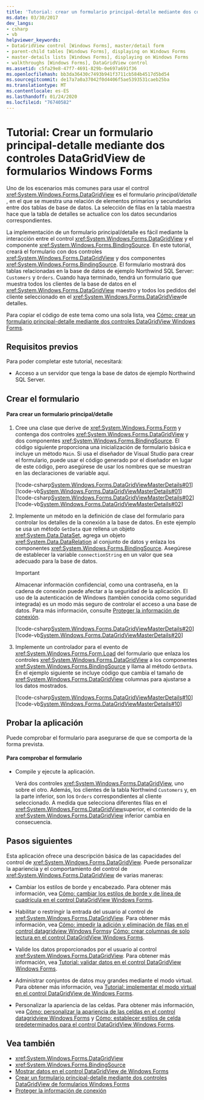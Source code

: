 ```yaml
---
title: 'Tutorial: crear un formulario principal-detalle mediante dos controles DataGridView'
ms.date: 03/30/2017
dev_langs:
- csharp
- vb
helpviewer_keywords:
- DataGridView control [Windows Forms], master/detail form
- parent-child tables [Windows Forms], displaying on Windows Forms
- master-details lists [Windows Forms], displaying on Windows Forms
- walkthroughs [Windows Forms], DataGridView control
ms.assetid: c5fa29e8-47f7-4691-829b-0e697a691f36
ms.openlocfilehash: bb3da36430c7493b941f3711cb584b4517d5bd54
ms.sourcegitcommit: de17a7a0a37042f0d4406f5ae5393531caeb25ba
ms.translationtype: MT
ms.contentlocale: es-ES
ms.lasthandoff: 01/24/2020
ms.locfileid: "76740582"
---
```

# <a name="walkthrough-creating-a-masterdetail-form-using-two-windows-forms-datagridview-controls"></a>Tutorial: Crear un formulario principal-detalle mediante dos controles DataGridView de formularios Windows Forms

Uno de los escenarios más comunes para usar el control <xref:System.Windows.Forms.DataGridView> es el formulario *principal/detalle* , en el que se muestra una relación de elementos primarios y secundarios entre dos tablas de base de datos. La selección de filas en la tabla maestra hace que la tabla de detalles se actualice con los datos secundarios correspondientes.

La implementación de un formulario principal/detalle es fácil mediante la interacción entre el control <xref:System.Windows.Forms.DataGridView> y el componente <xref:System.Windows.Forms.BindingSource>. En este tutorial, creará el formulario con dos controles <xref:System.Windows.Forms.DataGridView> y dos componentes <xref:System.Windows.Forms.BindingSource>. El formulario mostrará dos tablas relacionadas en la base de datos de ejemplo Northwind SQL Server: `Customers` y `Orders`. Cuando haya terminado, tendrá un formulario que muestra todos los clientes de la base de datos en el <xref:System.Windows.Forms.DataGridView> maestro y todos los pedidos del cliente seleccionado en el <xref:System.Windows.Forms.DataGridView>de detalles.

Para copiar el código de este tema como una sola lista, vea [Cómo: crear un formulario principal-detalle mediante dos controles DataGridView Windows Forms](create-a-master-detail-form-using-two-datagridviews.md).

## <a name="prerequisites"></a>Requisitos previos

Para poder completar este tutorial, necesitará:

- Acceso a un servidor que tenga la base de datos de ejemplo Northwind SQL Server.

## <a name="creating-the-form"></a>Crear el formulario

#### <a name="to-create-a-masterdetail-form"></a>Para crear un formulario principal/detalle

1. Cree una clase que derive de <xref:System.Windows.Forms.Form> y contenga dos controles <xref:System.Windows.Forms.DataGridView> y dos componentes <xref:System.Windows.Forms.BindingSource>. El código siguiente proporciona una inicialización de formulario básica e incluye un método `Main`. Si usa el diseñador de Visual Studio para crear el formulario, puede usar el código generado por el diseñador en lugar de este código, pero asegúrese de usar los nombres que se muestran en las declaraciones de variable aquí.

    [!code-csharp[System.Windows.Forms.DataGridViewMasterDetails#01](~/samples/snippets/csharp/VS_Snippets_Winforms/System.Windows.Forms.DataGridViewMasterDetails/CS/masterdetails.cs#01)]
    [!code-vb[System.Windows.Forms.DataGridViewMasterDetails#01](~/samples/snippets/visualbasic/VS_Snippets_Winforms/System.Windows.Forms.DataGridViewMasterDetails/VB/masterdetails.vb#01)]
    [!code-csharp[System.Windows.Forms.DataGridViewMasterDetails#02](~/samples/snippets/csharp/VS_Snippets_Winforms/System.Windows.Forms.DataGridViewMasterDetails/CS/masterdetails.cs#02)]
    [!code-vb[System.Windows.Forms.DataGridViewMasterDetails#02](~/samples/snippets/visualbasic/VS_Snippets_Winforms/System.Windows.Forms.DataGridViewMasterDetails/VB/masterdetails.vb#02)]

2. Implemente un método en la definición de clase del formulario para controlar los detalles de la conexión a la base de datos. En este ejemplo se usa un método `GetData` que rellena un objeto <xref:System.Data.DataSet>, agrega un objeto <xref:System.Data.DataRelation> al conjunto de datos y enlaza los componentes <xref:System.Windows.Forms.BindingSource>. Asegúrese de establecer la variable `connectionString` en un valor que sea adecuado para la base de datos.

    > [!IMPORTANT]
    > Almacenar información confidencial, como una contraseña, en la cadena de conexión puede afectar a la seguridad de la aplicación. El uso de la autenticación de Windows (también conocida como seguridad integrada) es un modo más seguro de controlar el acceso a una base de datos. Para más información, consulte [Proteger la información de conexión](../../data/adonet/protecting-connection-information.md).

    [!code-csharp[System.Windows.Forms.DataGridViewMasterDetails#20](~/samples/snippets/csharp/VS_Snippets_Winforms/System.Windows.Forms.DataGridViewMasterDetails/CS/masterdetails.cs#20)]
    [!code-vb[System.Windows.Forms.DataGridViewMasterDetails#20](~/samples/snippets/visualbasic/VS_Snippets_Winforms/System.Windows.Forms.DataGridViewMasterDetails/VB/masterdetails.vb#20)]

3. Implemente un controlador para el evento de <xref:System.Windows.Forms.Form.Load> del formulario que enlaza los controles <xref:System.Windows.Forms.DataGridView> a los componentes <xref:System.Windows.Forms.BindingSource> y llama al método `GetData`. En el ejemplo siguiente se incluye código que cambia el tamaño de <xref:System.Windows.Forms.DataGridView> columnas para ajustarse a los datos mostrados.

    [!code-csharp[System.Windows.Forms.DataGridViewMasterDetails#10](~/samples/snippets/csharp/VS_Snippets_Winforms/System.Windows.Forms.DataGridViewMasterDetails/CS/masterdetails.cs#10)]
    [!code-vb[System.Windows.Forms.DataGridViewMasterDetails#10](~/samples/snippets/visualbasic/VS_Snippets_Winforms/System.Windows.Forms.DataGridViewMasterDetails/VB/masterdetails.vb#10)]

## <a name="testing-the-application"></a>Probar la aplicación

Puede comprobar el formulario para asegurarse de que se comporta de la forma prevista.

#### <a name="to-test-the-form"></a>Para comprobar el formulario

- Compile y ejecute la aplicación.

  Verá dos controles <xref:System.Windows.Forms.DataGridView>, uno sobre el otro. Además, los clientes de la tabla Northwind `Customers` y, en la parte inferior, son los `Orders` correspondientes al cliente seleccionado. A medida que selecciona diferentes filas en el <xref:System.Windows.Forms.DataGridView>superior, el contenido de la <xref:System.Windows.Forms.DataGridView> inferior cambia en consecuencia.

## <a name="next-steps"></a>Pasos siguientes

Esta aplicación ofrece una descripción básica de las capacidades del control de <xref:System.Windows.Forms.DataGridView>. Puede personalizar la apariencia y el comportamiento del control de <xref:System.Windows.Forms.DataGridView> de varias maneras:

- Cambiar los estilos de borde y encabezado. Para obtener más información, vea [Cómo: cambiar los estilos de borde y de línea de cuadrícula en el control DataGridView Windows Forms](change-the-border-and-gridline-styles-in-the-datagrid.md).

- Habilitar o restringir la entrada del usuario al control de <xref:System.Windows.Forms.DataGridView>. Para obtener más información, vea [Cómo: impedir la adición y eliminación de filas en el control datagridview Windows Forms](prevent-row-addition-and-deletion-datagridview.md)y [Cómo: crear columnas de solo lectura en el control DataGridView Windows Forms](how-to-make-columns-read-only-in-the-windows-forms-datagridview-control.md).

- Valide los datos proporcionados por el usuario al control <xref:System.Windows.Forms.DataGridView>. Para obtener más información, vea [Tutorial: validar datos en el control DataGridView Windows Forms](walkthrough-validating-data-in-the-windows-forms-datagridview-control.md).

- Administrar conjuntos de datos muy grandes mediante el modo virtual. Para obtener más información, vea [Tutorial: implementar el modo virtual en el control DataGridView de Windows Forms](implementing-virtual-mode-wf-datagridview-control.md).

- Personalizar la apariencia de las celdas. Para obtener más información, vea [Cómo: personalizar la apariencia de las celdas en el control datagridview Windows Forms](customize-the-appearance-of-cells-in-the-datagrid.md) y [Cómo: establecer estilos de celda predeterminados para el control DataGridView Windows Forms](how-to-set-default-cell-styles-for-the-windows-forms-datagridview-control.md).

## <a name="see-also"></a>Vea también

- <xref:System.Windows.Forms.DataGridView>
- <xref:System.Windows.Forms.BindingSource>
- [Mostrar datos en el control DataGridView de Windows Forms](displaying-data-in-the-windows-forms-datagridview-control.md)
- [Crear un formulario principal-detalle mediante dos controles DataGridView de formularios Windows Forms](create-a-master-detail-form-using-two-datagridviews.md)
- [Proteger la información de conexión](../../data/adonet/protecting-connection-information.md)
